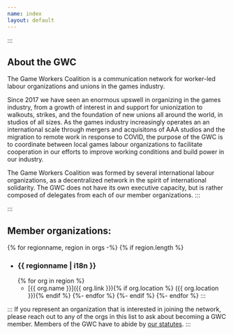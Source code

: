 ```yaml
---
name: index
layout: default
---
```


::: <!--+ #description .text-block -->
## About the GWC

The Game Workers Coalition is a communication network for worker-led labour organizations and unions in the games industry.

Since 2017 we have seen an enormous upswell in organizing in the games industry, from a growth of interest in and support for unionization to walkouts, strikes, and the foundation of new unions all around the world, in studios of all sizes. As the games industry increasingly operates an an international scale through mergers and acquisitons of AAA studios and the migration to remote work in response to COVID, the purpose of the GWC is to coordinate between local games labour organizations to facilitate cooperation in our efforts to improve working conditions and build power in our industry.

The Game Workers Coalition was formed by several international labour organizations, as a decentralized network in the spirit of international solidarity. The GWC does not have its own executive capacity, but is rather composed of delegates from each of our member organizations.
:::

::: <!--+ #orgs-list -->
## Member organizations:

{% for regionname, region in orgs -%}
  {% if region.length %}
  - ### {{ regionname | i18n }} <!--+ .region-name -->
    {% for org in region %}
    - [{{ org.name }}]({{ org.link }}){% if org.location %} <span>({{ org.location }})</span>{% endif %}
    {%- endfor %}
  {%- endif %}
{%- endfor %}
:::

::: <!--+ #bottom-text .text-block -->
If you represent an organization that is interested in joining the network, please reach out to any of the orgs in this list to ask about becoming a GWC member. Members of the GWC have to abide by [our statutes](/statutes).
:::

